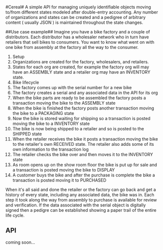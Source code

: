 #Cereal#
A simple API for managing uniquely identifiable objects moving to/from different states modeled after double-entry accounting. Any number of organizations and states can be created and a pedigree of arbitrary content ( usually JSON ) is maintained throughout the state changes.

##Use case example##
Imagine you have a bike factory and a couple of distributors. Each distributor has a wholesaler network who in turn have retailers that sell bikes to consumers. You want to know what went on with one bike from assembly at the factory all the way to the consumer.
1. Setup
  1. Organizations are created for the factory, wholesalers, and retailers.
  2. States for each org are created, for example the factory org will may have an ASSEMBLY state and a retailer org may have an INVENTORY state.
2. Bike lifecycle
  1. The factory comes up with the serial number for a new bike
  2. The factory creates a serial and any associated data in the API for its org
  3. When the bike parts are ready to be assembled the factory posts a transaction moving the bike to the ASSEMBLY state
  4. When the bike is finished the factory posts another transaction moving the bike to a PACKAGING state
  5. Now the bike is stored waiting for shipping so a transaction is posted moving the bike to a INVENTORY state 
  6. The bike is now being shipped to a retailer and so is posted to the SHIPPED state
  7. When the retailer receives the bike it posts a transaction moving the bike to the retailer's own RECEIVED state. The retailer also adds some of its own information to the transaction log
  8. The retailer checks the bike over and then moves it to the INVENTORY state
  9. As room opens up on the show room floor the bike is put up for sale and a transaction is posted moving the bike to DISPLAY
  10. A customer buys the bike and after the purchase is complete the bike  a transaction is posted moving it to PURCHASED
  
When it's all said and done the retailer or the factory can go back and get a history of every state, including any associated data, the bike was in. Each step it took along the way from assembly to purchase is available for review and verification. If the data associated with the serial object is digitally signed then a pedigre can be established showing a paper trail of the entire life cycle.

## API ##
coming soon...